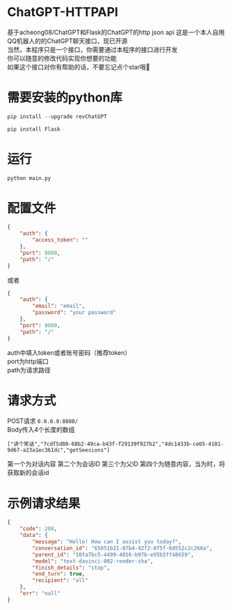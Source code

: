 # ChatGPT-HTTPAPI
基于acheong08/ChatGPT和Flask的ChatGPT的http json api
这是一个本人自用QQ机器人的的ChatGPT聊天接口，现已开源  
当然，本程序只是一个接口，你需要通过本程序的接口进行开发  
你可以随意的修改代码实现你想要的功能  
如果这个接口对你有帮助的话，不要忘记点个star哦🌹  

# 需要安装的python库
```python
pip install --upgrade revChatGPT
```

```python
pip install Flask
```

# 运行

```python
python main.py
```

# 配置文件
```json
{
    "auth": {
        "access_token": ""
    },
    "port": 8080,
    "path": "/"
}
```
或者
```json
{
    "auth": {
        "email": "email",
        "password": "your password"
    },
    "port": 8080,
    "path": "/"
}
```
auth中填入token或者账号密码（推荐token）  
port为http端口  
path为请求路径 

# 请求方式  
POST请求 `0.0.0.0:8080/`  
Body传入4个长度的数组

`["讲个笑话","7cdf5d80-68b2-49ca-b43f-f29139f927b2","4dc1433b-ce65-4101-9d67-a23a1ec361dc","getSeesions"]`  

第一个为对话内容
第二个为会话ID
第三个为父ID
第四个为随意内容，当为<getSeesions>时，将获取新的会话id


# 示例请求结果  
```json
{
    "code": 200,
    "data": {
        "message": "Hello! How can I assist you today?",
        "conversation_id": "65051b21-87b4-42f2-8f5f-6d552c2c266a",
        "parent_id": "10fa7bc5-4499-4016-b97b-e95b5ff48659",
        "model": "text-davinci-002-render-sha",
        "finish_details": "stop",
        "end_turn": true,
        "recipient": "all"
    },
    "err": "null"
}
```









